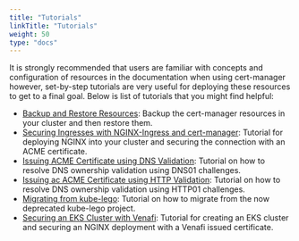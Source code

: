 ```yaml
---
title: "Tutorials"
linkTitle: "Tutorials"
weight: 50
type: "docs"
---
```


It is strongly recommended that users are familiar with concepts and
configuration of resources in the documentation when using cert-manager
however, set-by-step tutorials are very useful for deploying these resources to
get to a final goal. Below is list of tutorials that you might find helpful:

- [Backup and Restore Resources](./backup/): Backup the cert-manager resources
  in your cluster and then restore them.
- [Securing Ingresses with NGINX-Ingress and
  cert-manager](./acme/ingress/): Tutorial for deploying NGINX into your
  cluster and securing the connection with an ACME certificate.
- [Issuing ACME Certificate using DNS Validation](./acme/dns-validation/):
  Tutorial on how to resolve DNS ownership validation using DNS01 challenges.
- [Issuing ac ACME Certificate using HTTP Validation](./acme/http-validation/):
  Tutorial on how to resolve DNS ownership validation using HTTP01 challenges.
- [Migrating from kube-lego](./acme/migrating-from-kube-lego/): Tutorial on
  how to migrate from the now deprecated kube-lego project.
- [Securing an EKS Cluster with Venafi](./venafi/venafi/): Tutorial for
  creating an EKS cluster and securing an NGINX deployment with a Venafi issued
  certificate.
